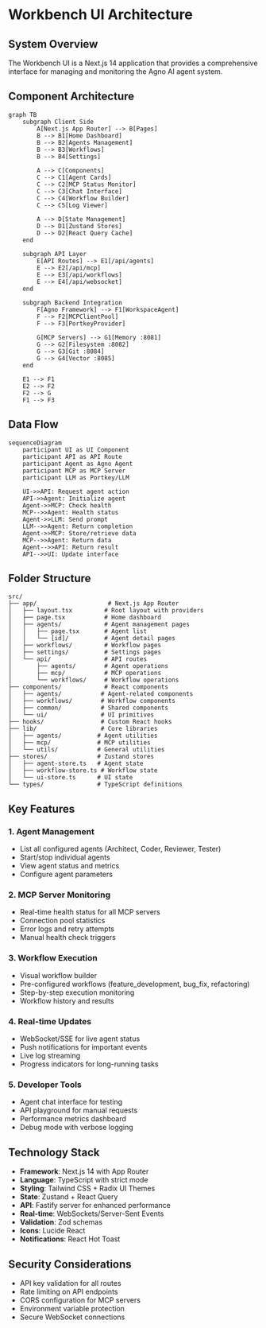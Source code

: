 # Workbench UI Architecture

## System Overview

The Workbench UI is a Next.js 14 application that provides a comprehensive interface for managing and monitoring the Agno AI agent system.

## Component Architecture

```mermaid
graph TB
    subgraph Client Side
        A[Next.js App Router] --> B[Pages]
        B --> B1[Home Dashboard]
        B --> B2[Agents Management]
        B --> B3[Workflows]
        B --> B4[Settings]
        
        A --> C[Components]
        C --> C1[Agent Cards]
        C --> C2[MCP Status Monitor]
        C --> C3[Chat Interface]
        C --> C4[Workflow Builder]
        C --> C5[Log Viewer]
        
        A --> D[State Management]
        D --> D1[Zustand Stores]
        D --> D2[React Query Cache]
    end
    
    subgraph API Layer
        E[API Routes] --> E1[/api/agents]
        E --> E2[/api/mcp]
        E --> E3[/api/workflows]
        E --> E4[/api/websocket]
    end
    
    subgraph Backend Integration
        F[Agno Framework] --> F1[WorkspaceAgent]
        F --> F2[MCPClientPool]
        F --> F3[PortkeyProvider]
        
        G[MCP Servers] --> G1[Memory :8081]
        G --> G2[Filesystem :8082]
        G --> G3[Git :8084]
        G --> G4[Vector :8085]
    end
    
    E1 --> F1
    E2 --> F2
    F2 --> G
    F1 --> F3
```

## Data Flow

```mermaid
sequenceDiagram
    participant UI as UI Component
    participant API as API Route
    participant Agent as Agno Agent
    participant MCP as MCP Server
    participant LLM as Portkey/LLM
    
    UI->>API: Request agent action
    API->>Agent: Initialize agent
    Agent->>MCP: Check health
    MCP-->>Agent: Health status
    Agent->>LLM: Send prompt
    LLM-->>Agent: Return completion
    Agent->>MCP: Store/retrieve data
    MCP-->>Agent: Return data
    Agent-->>API: Return result
    API-->>UI: Update interface
```

## Folder Structure

```
src/
├── app/                    # Next.js App Router
│   ├── layout.tsx         # Root layout with providers
│   ├── page.tsx           # Home dashboard
│   ├── agents/            # Agent management pages
│   │   ├── page.tsx       # Agent list
│   │   └── [id]/          # Agent detail pages
│   ├── workflows/         # Workflow pages
│   ├── settings/          # Settings pages
│   └── api/               # API routes
│       ├── agents/        # Agent operations
│       ├── mcp/           # MCP operations
│       └── workflows/     # Workflow operations
├── components/            # React components
│   ├── agents/           # Agent-related components
│   ├── workflows/        # Workflow components
│   ├── common/           # Shared components
│   └── ui/               # UI primitives
├── hooks/                # Custom React hooks
├── lib/                  # Core libraries
│   ├── agents/          # Agent utilities
│   ├── mcp/             # MCP utilities
│   └── utils/           # General utilities
├── stores/              # Zustand stores
│   ├── agent-store.ts   # Agent state
│   ├── workflow-store.ts # Workflow state
│   └── ui-store.ts      # UI state
└── types/               # TypeScript definitions
```

## Key Features

### 1. Agent Management
- List all configured agents (Architect, Coder, Reviewer, Tester)
- Start/stop individual agents
- View agent status and metrics
- Configure agent parameters

### 2. MCP Server Monitoring
- Real-time health status for all MCP servers
- Connection pool statistics
- Error logs and retry attempts
- Manual health check triggers

### 3. Workflow Execution
- Visual workflow builder
- Pre-configured workflows (feature_development, bug_fix, refactoring)
- Step-by-step execution monitoring
- Workflow history and results

### 4. Real-time Updates
- WebSocket/SSE for live agent status
- Push notifications for important events
- Live log streaming
- Progress indicators for long-running tasks

### 5. Developer Tools
- Agent chat interface for testing
- API playground for manual requests
- Performance metrics dashboard
- Debug mode with verbose logging

## Technology Stack

- **Framework**: Next.js 14 with App Router
- **Language**: TypeScript with strict mode
- **Styling**: Tailwind CSS + Radix UI Themes
- **State**: Zustand + React Query
- **API**: Fastify server for enhanced performance
- **Real-time**: WebSockets/Server-Sent Events
- **Validation**: Zod schemas
- **Icons**: Lucide React
- **Notifications**: React Hot Toast

## Security Considerations

- API key validation for all routes
- Rate limiting on API endpoints
- CORS configuration for MCP servers
- Environment variable protection
- Secure WebSocket connections